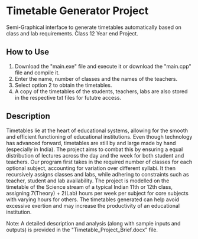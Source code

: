 # Timetable Generator Project
Semi-Graphical interface to generate timetables automatically based on class and lab requirements. Class 12 Year end Project.

## How to Use
1. Download the "main.exe" file and execute it or download the "main.cpp" file and compile it. 
2. Enter the name, number of classes and the names of the teachers.
3. Select option 2 to obtain the timetables. 
4. A copy of the timetables of the students, teachers, labs are also stored in the respective txt files for fututre access.

## Description
Timetables lie at the heart of educational systems, allowing for the smooth and efficient functioning of educational institutions. Even though technology has advanced forward, timetables are still by and large made by hand (especially in India). The project aims to combat this by ensuring a equal distribution of lectures across the day and the week for both student and teachers. Our program first takes in the required number of classes for each optional subject, accounting for variation over different syllabi. It then recursively assigns classes and labs, while adhering to constraints such as teacher, student and lab availability. The project is modelled on the timetable of the Science stream of a typical Indian 11th or 12th class, assigning 7(Theory) + 2(Lab) hours per week per subject for core subjects with varying hours for others. The timetables generated can help avoid excessive exertion and may increase the productivity of an educational institution.

Note: A detailed description and analysis (along with sample inputs and outputs) is provided in the "Timetable_Project_Brief.docx" file.
